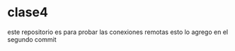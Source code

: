 # clase4
este repositorio es para probar las conexiones remotas
esto lo agrego en el segundo commit
